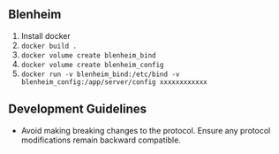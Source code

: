 Blenheim
--------

1. Install docker
2. `docker build .`
3. `docker volume create blenheim_bind`
4. `docker volume create blenheim_config`
5. `docker run -v blenheim_bind:/etc/bind -v blenheim_config:/app/server/config xxxxxxxxxxxx`

Development Guidelines
----------------------

* Avoid making breaking changes to the protocol. Ensure any protocol modifications remain backward compatible.
